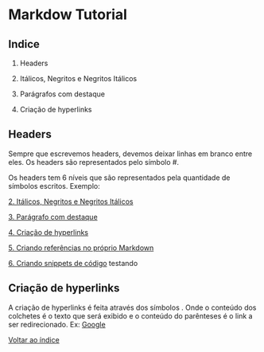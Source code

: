 # Markdow Tutorial

## Indice

1. Headers

2. Itálicos, Negritos e Negritos Itálicos

3. Parágrafos com destaque

4. Criação de hyperlinks

## Headers

Sempre que escrevemos headers, devemos deixar linhas em branco entre eles. Os headers são representados pelo símbolo #.

Os headers tem 6 níveis que são representados pela quantidade de símbolos escritos. Exemplo:


[2. Itálicos, Negritos e Negritos Itálicos](#itálicos-negritos-e-negritos-itálicos)



[3. Parágrafo com destaque](#parágrafo-com-destaque)



[4. Criação de hyperlinks](#criação-de-hyperlinks)



[5. Criando referências no próprio Markdown](#criando-referências-no-próprio-markdown)



[6. Criando snippets de código](#criando-snippets-de-código) testando 
     
    
## Criação de hyperlinks

A criação de hyperlinks é feita através dos símbolos [](). Onde o conteúdo dos colchetes é o texto que será exibido e o conteúdo do parênteses é o link a ser redirecionado.
Ex: [Google](http://www.google.com)

[Voltar ao índice](#índice)

